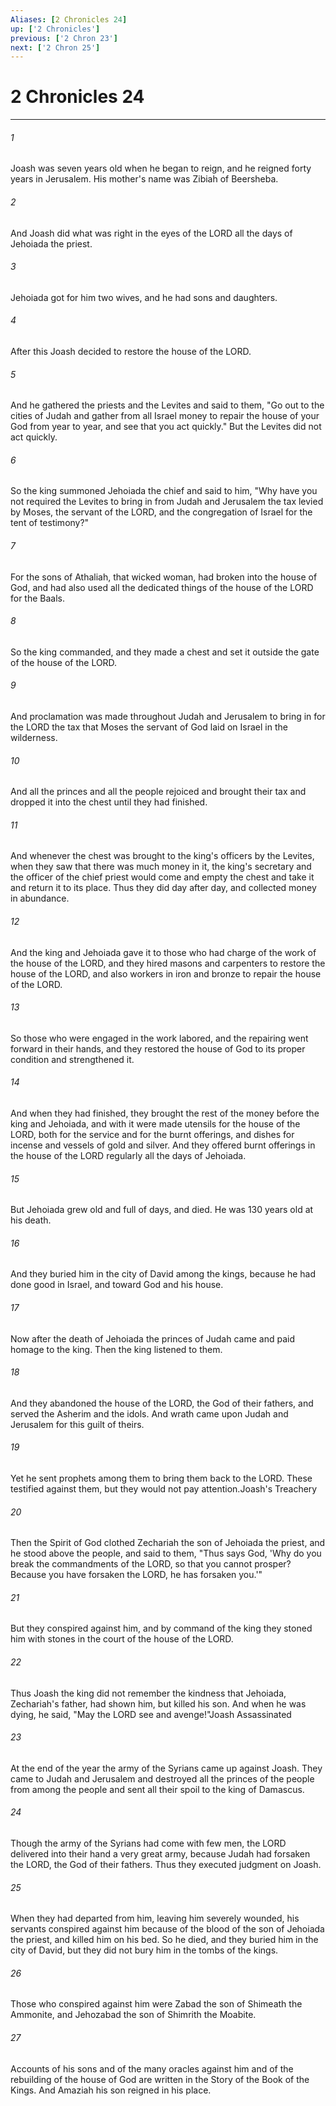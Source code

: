 ```yaml
---
Aliases: [2 Chronicles 24]
up: ['2 Chronicles']
previous: ['2 Chron 23']
next: ['2 Chron 25']
---
```

# 2 Chronicles 24
***



###### 1 
Joash was seven years old when he began to reign, and he reigned forty years in Jerusalem. His mother's name was Zibiah of Beersheba. 

###### 2 
And Joash did what was right in the eyes of the LORD all the days of Jehoiada the priest. 

###### 3 
Jehoiada got for him two wives, and he had sons and daughters. 

###### 4 
After this Joash decided to restore the house of the LORD. 

###### 5 
And he gathered the priests and the Levites and said to them, "Go out to the cities of Judah and gather from all Israel money to repair the house of your God from year to year, and see that you act quickly." But the Levites did not act quickly. 

###### 6 
So the king summoned Jehoiada the chief and said to him, "Why have you not required the Levites to bring in from Judah and Jerusalem the tax levied by Moses, the servant of the LORD, and the congregation of Israel for the tent of testimony?" 

###### 7 
For the sons of Athaliah, that wicked woman, had broken into the house of God, and had also used all the dedicated things of the house of the LORD for the Baals. 

###### 8 
So the king commanded, and they made a chest and set it outside the gate of the house of the LORD. 

###### 9 
And proclamation was made throughout Judah and Jerusalem to bring in for the LORD the tax that Moses the servant of God laid on Israel in the wilderness. 

###### 10 
And all the princes and all the people rejoiced and brought their tax and dropped it into the chest until they had finished. 

###### 11 
And whenever the chest was brought to the king's officers by the Levites, when they saw that there was much money in it, the king's secretary and the officer of the chief priest would come and empty the chest and take it and return it to its place. Thus they did day after day, and collected money in abundance. 

###### 12 
And the king and Jehoiada gave it to those who had charge of the work of the house of the LORD, and they hired masons and carpenters to restore the house of the LORD, and also workers in iron and bronze to repair the house of the LORD. 

###### 13 
So those who were engaged in the work labored, and the repairing went forward in their hands, and they restored the house of God to its proper condition and strengthened it. 

###### 14 
And when they had finished, they brought the rest of the money before the king and Jehoiada, and with it were made utensils for the house of the LORD, both for the service and for the burnt offerings, and dishes for incense and vessels of gold and silver. And they offered burnt offerings in the house of the LORD regularly all the days of Jehoiada. 

###### 15 
But Jehoiada grew old and full of days, and died. He was 130 years old at his death. 

###### 16 
And they buried him in the city of David among the kings, because he had done good in Israel, and toward God and his house. 

###### 17 
Now after the death of Jehoiada the princes of Judah came and paid homage to the king. Then the king listened to them. 

###### 18 
And they abandoned the house of the LORD, the God of their fathers, and served the Asherim and the idols. And wrath came upon Judah and Jerusalem for this guilt of theirs. 

###### 19 
Yet he sent prophets among them to bring them back to the LORD. These testified against them, but they would not pay attention.Joash's Treachery 

###### 20 
Then the Spirit of God clothed Zechariah the son of Jehoiada the priest, and he stood above the people, and said to them, "Thus says God, 'Why do you break the commandments of the LORD, so that you cannot prosper? Because you have forsaken the LORD, he has forsaken you.'" 

###### 21 
But they conspired against him, and by command of the king they stoned him with stones in the court of the house of the LORD. 

###### 22 
Thus Joash the king did not remember the kindness that Jehoiada, Zechariah's father, had shown him, but killed his son. And when he was dying, he said, "May the LORD see and avenge!"Joash Assassinated 

###### 23 
At the end of the year the army of the Syrians came up against Joash. They came to Judah and Jerusalem and destroyed all the princes of the people from among the people and sent all their spoil to the king of Damascus. 

###### 24 
Though the army of the Syrians had come with few men, the LORD delivered into their hand a very great army, because Judah had forsaken the LORD, the God of their fathers. Thus they executed judgment on Joash. 

###### 25 
When they had departed from him, leaving him severely wounded, his servants conspired against him because of the blood of the son of Jehoiada the priest, and killed him on his bed. So he died, and they buried him in the city of David, but they did not bury him in the tombs of the kings. 

###### 26 
Those who conspired against him were Zabad the son of Shimeath the Ammonite, and Jehozabad the son of Shimrith the Moabite. 

###### 27 
Accounts of his sons and of the many oracles against him and of the rebuilding of the house of God are written in the Story of the Book of the Kings. And Amaziah his son reigned in his place.
